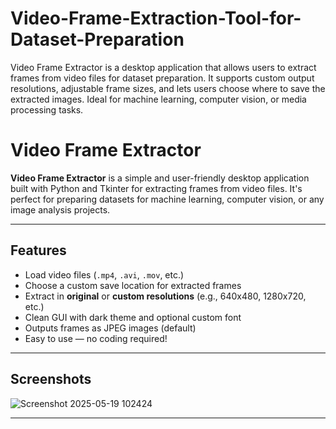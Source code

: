 # Video-Frame-Extraction-Tool-for-Dataset-Preparation

Video Frame Extractor is a desktop application that allows users to extract frames from video files for dataset preparation. It supports custom output resolutions, adjustable frame sizes, and lets users choose where to save the extracted images. Ideal for machine learning, computer vision, or media processing tasks.

# Video Frame Extractor

**Video Frame Extractor** is a simple and user-friendly desktop application built with Python and Tkinter for extracting frames from video files. It's perfect for preparing datasets for machine learning, computer vision, or any image analysis projects.

---

## Features

- Load video files (`.mp4`, `.avi`, `.mov`, etc.)
- Choose a custom save location for extracted frames
- Extract in **original** or **custom resolutions** (e.g., 640x480, 1280x720, etc.)
- Clean GUI with dark theme and optional custom font
- Outputs frames as JPEG images (default)
- Easy to use — no coding required!

---

## Screenshots

![Screenshot 2025-05-19 102424](https://github.com/user-attachments/assets/12143fa6-a18d-414b-ac04-3369bea64cc8)

---
